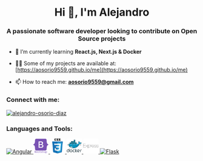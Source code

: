 <h1 align="center">Hi 👋, I'm Alejandro</h1>
<h3 align="center">A passionate software developer looking to contribute on Open Source projects</h3>

- 🌱 I’m currently learning **React.js, Next.js & Docker**

- 👨‍💻 Some of my projects are available at: [https://aosorio9559.github.io/me](https://aosorio9559.github.io/me)

- 📫 How to reach me: **aosorio9559@gmail.com**

<h3>Connect with me:</h3>
<p>
  <a href="https://linkedin.com/in/alejandro-osorio-diaz" target="_blank">
    <img src="https://raw.githubusercontent.com/rahuldkjain/github-profile-readme-generator/master/src/images/icons/Social/linked-in-alt.svg" alt="alejandro-osorio-diaz" height="30" width="40" />
  </a>
</p>

<h3 align="left">Languages and Tools:</h3>
<p align="left">
  <a href="https://angular.io" target="_blank" rel="noreferrer">
    <img
      src="https://angular.io/assets/images/logos/angular/angular.svg"
      title="Angular"
      alt="Angular"
      width="40"
      height="40"
    />
  </a>
  <a href="https://getbootstrap.com" target="_blank" rel="noreferrer">
    <img
      src="https://raw.githubusercontent.com/devicons/devicon/master/icons/bootstrap/bootstrap-plain-wordmark.svg"
      title="Bootstrap"
      alt="Bootstrap"
      width="40"
      height="40"
    />
  </a>
  <a href="https://www.w3schools.com/css/" target="_blank" rel="noreferrer">
    <img
      src="https://raw.githubusercontent.com/devicons/devicon/master/icons/css3/css3-original-wordmark.svg"
      title="CSS3"
      alt="CSS3"
      width="40"
      height="40"
    />
  </a>
  <a href="https://www.docker.com/" target="_blank" rel="noreferrer">
    <img
      src="https://raw.githubusercontent.com/devicons/devicon/master/icons/docker/docker-original-wordmark.svg"
      title="Docker"
      alt="Docker"
      width="40"
      height="40"
    />
  </a>
  <a href="https://expressjs.com" target="_blank" rel="noreferrer">
    <img
      src="https://raw.githubusercontent.com/github/explore/80688e429a7d4ef2fca1e82350fe8e3517d3494d/topics/express/express.png"
      title="Express"
      alt="Express"
      width="40"
      height="40"
    />
  </a>
  <a href="https://flask.palletsprojects.com/" target="_blank" rel="noreferrer">
    <img
      src="https://www.vectorlogo.zone/logos/pocoo_flask/pocoo_flask-icon.svg"
      title="Flask"
      alt="Flask"
      width="40"
      height="40"
    />
  </a>
</p>
